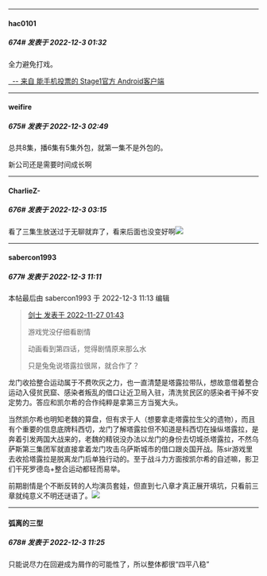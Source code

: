 

*****

####  hac0101  
##### 674#       发表于 2022-12-3 01:32

全力避免打戏。

[  -- 来自 能手机投票的 Stage1官方 Android客户端](https://www.coolapk.com/apk/140634)



*****

####  weifire  
##### 675#       发表于 2022-12-3 02:49

总共8集，播6集有5集外包，就第一集不是外包的。

新公司还是需要时间成长啊

*****

####  CharlieZ-  
##### 676#       发表于 2022-12-3 03:15

看了三集生放送过于无聊就弃了，看来后面也没变好啊<img src="https://static.saraba1st.com/image/smiley/face2017/001.png" referrerpolicy="no-referrer">



*****

####  sabercon1993  
##### 677#       发表于 2022-12-3 11:11

 本帖最后由 sabercon1993 于 2022-12-3 11:13 编辑 
<blockquote><a href="httphttps://bbs.saraba1st.com/2b/forum.php?mod=redirect&amp;goto=findpost&amp;pid=58636851&amp;ptid=2033697" target="_blank">剑士 发表于 2022-11-27 01:43</a>

游戏党没仔细看剧情

动画看到第四话，觉得剧情原来那么水

只是兔兔说塔露拉很屌，就合作了？</blockquote>
龙门收拾整合运动属于不费吹灰之力，也一直清楚是塔露拉带队，想故意借着整合运动入侵贫民窟、感染者叛乱的借口让近卫局入驻，清洗贫民区的感染者干掉不安定势力。答应和凯尔希的合作纯粹是拿第三方当冤大头。

当然凯尔希也明知老魏的算盘，但有求于人（想要拿走塔露拉生父的遗物），而且有个重要的信息底牌科西切，龙门了解塔露拉但不知道是科西切在操纵塔露拉，是奔着引发两国大战来的，老魏的精锐没办法以龙门的身份去切城杀塔露拉，不然乌萨斯第三集团军就直接拿着龙门攻击乌萨斯城市的借口跟炎国开战。陈sir游戏里去收拾塔露拉是脱离龙门后单独行动的。至于战斗力方面按凯尔希的自述嘛，影卫们干死罗德岛+整合运动都轻而易举。

前期剧情是个不断反转的人均演员套娃，但直到七八章才真正展开填坑，只看前三章就纯意义不明还谜语了。<img src="https://static.saraba1st.com/image/smiley/face2017/001.png" referrerpolicy="no-referrer">



*****

####  弧离的三型  
##### 678#       发表于 2022-12-3 11:25

只能说尽力在回避成为屑作的可能性了，所以整体都很“四平八稳”

